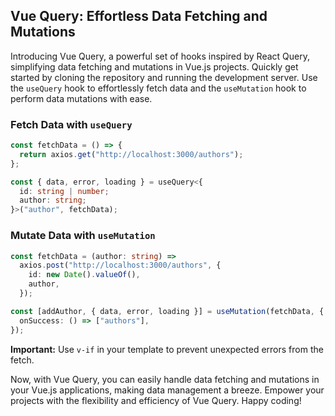 ## Vue Query: Effortless Data Fetching and Mutations

Introducing Vue Query, a powerful set of hooks inspired by React Query, simplifying data fetching and mutations in Vue.js projects. Quickly get started by cloning the repository and running the development server. Use the `useQuery` hook to effortlessly fetch data and the `useMutation` hook to perform data mutations with ease.

### Fetch Data with `useQuery`

```typescript
const fetchData = () => {
  return axios.get("http://localhost:3000/authors");
};

const { data, error, loading } = useQuery<{
  id: string | number;
  author: string;
}>("author", fetchData);
```

### Mutate Data with `useMutation`

```typescript
const fetchData = (author: string) =>
  axios.post("http://localhost:3000/authors", {
    id: new Date().valueOf(),
    author,
  });

const [addAuthor, { data, error, loading }] = useMutation(fetchData, {
  onSuccess: () => ["authors"],
});
```

**Important:** Use `v-if` in your template to prevent unexpected errors from the fetch.

Now, with Vue Query, you can easily handle data fetching and mutations in your Vue.js applications, making data management a breeze. Empower your projects with the flexibility and efficiency of Vue Query. Happy coding!
